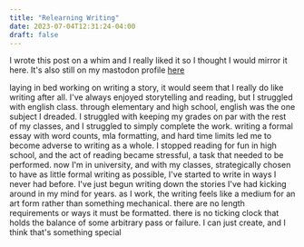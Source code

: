 ```yaml
---
title: "Relearning Writing"
date: 2023-07-04T12:31:24-04:00
draft: false
---
```


I wrote this post on a whim and I really liked it so I thought I would mirror it here. It's also still on my mastodon profile [here](https://cutie.city/@ivy/110472695040363825)

laying in bed working on writing a story, it would seem that I really do like writing after all. I've always enjoyed storytelling and reading, but I struggled with english class. through elementary and high school, english was the one subject I dreaded. I struggled with keeping my grades on par with the rest of my classes, and I struggled to simply complete the work. writing a formal essay with word counts, mla formatting, and hard time limits led me to become adverse to writing as a whole. I stopped reading for fun in high school, and the act of reading became stressful, a task that needed to be performed. now I'm in university, and with my classes, strategically chosen to have as little formal writing as possible, I've started to write in ways I never had before. I've just begun writing down the stories I've had kicking around in my mind for years. as I work, the writing feels like a medium for an art form rather than something mechanical. there are no length requirements or ways it must be formatted. there is no ticking clock that holds the balance of some arbitrary pass or failure. I can just create, and I think that's something special